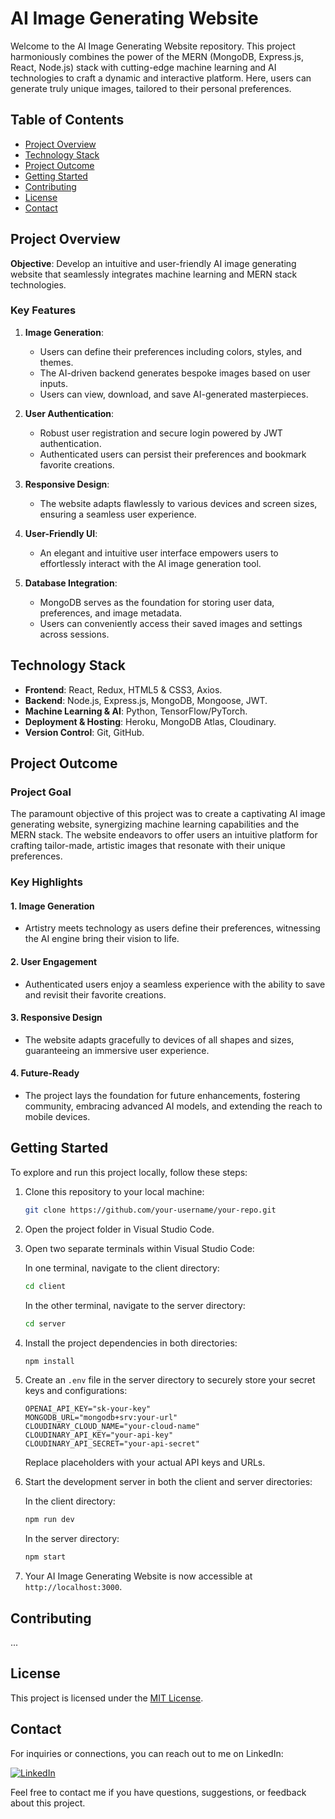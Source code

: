 # AI Image Generating Website

Welcome to the AI Image Generating Website repository. This project harmoniously combines the power of the MERN (MongoDB, Express.js, React, Node.js) stack with cutting-edge machine learning and AI technologies to craft a dynamic and interactive platform. Here, users can generate truly unique images, tailored to their personal preferences.

## Table of Contents

- [Project Overview](#project-overview)
- [Technology Stack](#technology-stack)
- [Project Outcome](#project-outcome)
- [Getting Started](#getting-started)
- [Contributing](#contributing)
- [License](#license)
- [Contact](#contact)

## Project Overview

**Objective**: Develop an intuitive and user-friendly AI image generating website that seamlessly integrates machine learning and MERN stack technologies.

### Key Features

1. **Image Generation**:
   - Users can define their preferences including colors, styles, and themes.
   - The AI-driven backend generates bespoke images based on user inputs.
   - Users can view, download, and save AI-generated masterpieces.

2. **User Authentication**:
   - Robust user registration and secure login powered by JWT authentication.
   - Authenticated users can persist their preferences and bookmark favorite creations.

3. **Responsive Design**:
   - The website adapts flawlessly to various devices and screen sizes, ensuring a seamless user experience.

4. **User-Friendly UI**:
   - An elegant and intuitive user interface empowers users to effortlessly interact with the AI image generation tool.

5. **Database Integration**:
   - MongoDB serves as the foundation for storing user data, preferences, and image metadata.
   - Users can conveniently access their saved images and settings across sessions.

## Technology Stack

- **Frontend**: React, Redux, HTML5 & CSS3, Axios.
- **Backend**: Node.js, Express.js, MongoDB, Mongoose, JWT.
- **Machine Learning & AI**: Python, TensorFlow/PyTorch.
- **Deployment & Hosting**: Heroku, MongoDB Atlas, Cloudinary.
- **Version Control**: Git, GitHub.

## Project Outcome

### Project Goal

The paramount objective of this project was to create a captivating AI image generating website, synergizing machine learning capabilities and the MERN stack. The website endeavors to offer users an intuitive platform for crafting tailor-made, artistic images that resonate with their unique preferences.

### Key Highlights

#### 1. Image Generation

- Artistry meets technology as users define their preferences, witnessing the AI engine bring their vision to life.

#### 2. User Engagement

- Authenticated users enjoy a seamless experience with the ability to save and revisit their favorite creations.

#### 3. Responsive Design

- The website adapts gracefully to devices of all shapes and sizes, guaranteeing an immersive user experience.

#### 4. Future-Ready

- The project lays the foundation for future enhancements, fostering community, embracing advanced AI models, and extending the reach to mobile devices.

## Getting Started

To explore and run this project locally, follow these steps:

1. Clone this repository to your local machine:

   ```bash
   git clone https://github.com/your-username/your-repo.git
   ```

2. Open the project folder in Visual Studio Code.

3. Open two separate terminals within Visual Studio Code:

   In one terminal, navigate to the client directory:
   ```bash
   cd client
   ```

   In the other terminal, navigate to the server directory:
   ```bash
   cd server
   ```

4. Install the project dependencies in both directories:
   ```bash
   npm install
   ```

5. Create an `.env` file in the server directory to securely store your secret keys and configurations:

   ```plaintext
   OPENAI_API_KEY="sk-your-key"
   MONGODB_URL="mongodb+srv:your-url"
   CLOUDINARY_CLOUD_NAME="your-cloud-name"
   CLOUDINARY_API_KEY="your-api-key"
   CLOUDINARY_API_SECRET="your-api-secret"
   ```

   Replace placeholders with your actual API keys and URLs.

6. Start the development server in both the client and server directories:

   In the client directory:
   ```bash
   npm run dev
   ```

   In the server directory:
   ```bash
   npm start
   ```

7. Your AI Image Generating Website is now accessible at `http://localhost:3000`.

## Contributing

...

## License

This project is licensed under the [MIT License](LICENSE).

## Contact

For inquiries or connections, you can reach out to me on LinkedIn:

[![LinkedIn](https://img.shields.io/badge/LinkedIn-Connect-blue.svg)](https://www.linkedin.com/in/ayush-maheshwari-a6a041208)

Feel free to contact me if you have questions, suggestions, or feedback about this project.

